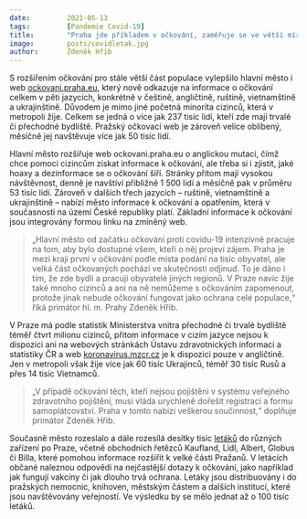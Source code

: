 ```yaml
---
date:         2021-05-13
tags:         [Pandemie Covid-19]
title:        "Praha jde příkladem v očkování, zaměřuje se ve větší míře i na cizince. Informace ke koronaviru nabízí nově v pěti jazycích"
image: 	      posts/covidletak.jpg
author:       Zdeněk Hřib
---
```


S rozšířením očkování pro stále větší část populace vylepšilo hlavní město i web [ockovani.praha.eu](https://ockovani.praha.eu), který nově odkazuje na informace o očkování celkem v pěti jazycích, konkrétně v češtině, angličtině, ruštině, vietnamštině a ukrajinštině. Důvodem je mimo jiné početná minorita cizinců, která v metropoli žije. Celkem se jedná o více jak 237 tisíc lidí, kteří zde mají trvalé či přechodné bydliště. Pražský očkovací web je zároveň velice oblíbený, měsíčně jej navštěvuje více jak 50 tisíc lidí.

Hlavní město rozšiřuje web ockovani.praha.eu o anglickou mutaci, čímž chce pomoci cizincům získat informace k očkování, ale třeba si i zjistit, jaké hoaxy a dezinformace se o očkování šíří. Stránky přitom mají vysokou návštěvnost, denně je navštíví přibližně 1 500 lidí a měsíčně pak v průměru 53 tisíc lidí. Zároveň v dalších třech jazycích – ruštině, vietnamštině a ukrajinštině – nabízí město informace k očkování a opatřením, která v současnosti na území České republiky platí. Základní informace k očkování jsou integrovány formou linku na zmíněný web.

> „Hlavní město od začátku očkování proti covidu-19 intenzivně pracuje na tom, aby bylo dostupné všem, kteří o něj projeví zájem. Praha je mezi kraji první v očkování podle místa podání na tisíc obyvatel, ale velká část očkovaných pochází ve skutečnosti odjinud. To je dáno i tím, že zde bydlí a pracují obyvatelé jiných regionů. V Praze navíc žije také mnoho cizinců a ani na ně nemůžeme s očkováním zapomenout, protože jinak nebude očkování fungovat jako ochrana celé populace,“ říká primátor hl. m. Prahy Zdeněk Hřib. 

V Praze má podle statistik Ministerstva vnitra přechodné či trvalé bydliště téměř čtvrt milionu cizinců, přitom informace v cizím jazyce nejsou k dispozici ani na webových stránkách Ústavu zdravotnických informací a statistiky ČR a web [koronavirus.mzcr.cz](https://koronavirus.mzcr.cz/en/) je k dispozici pouze v angličtině. Jen v metropoli však žije více jak 60 tisíc Ukrajinců, téměř 30 tisíc Rusů a přes 14 tisíc Vietnamců.

> „V případě očkování těch, kteří nejsou pojištěni v systému veřejného zdravotního pojištění, musí vláda urychleně dořešit registraci a formu samoplátcovství. Praha v tomto nabízí veškerou součinnost,“ doplňuje primátor Zdeněk Hřib.

Současně město rozeslalo a dále rozesílá desítky tisíc [letáků](/assets/pdf/covid/letak.pdf) do různých zařízení po Praze, včetně obchodních řetězců Kaufland, Lidl, Albert, Globus či Billa, které pomohou informace rozšířit k velké části Pražanů. V letácích občané naleznou odpovědi na nejčastější dotazy k očkování, jako například jak fungují vakcíny či jak dlouho trvá ochrana. Letáky jsou distribuovány i do pražských nemocnic, knihoven, městským částem a dalších institucí, které jsou navštěvovány veřejností. Ve výsledku by se mělo jednat až o 100 tisíc letáků.
